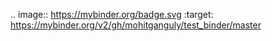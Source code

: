 

.. image:: https://mybinder.org/badge.svg :target: https://mybinder.org/v2/gh/mohitganguly/test_binder/master






